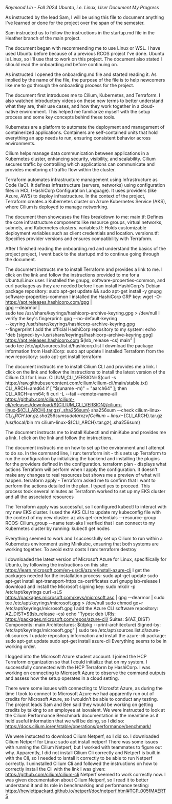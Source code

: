 *Raymond Lin - Fall 2024*
*Ubuntu, i.e. Linux, User*
*Document My Progress*

As instructed by the lead Sam, I will be using this file to document anything I've learned or done for the project over the span of the semester.

Sam instructed us to follow the instructions in the startup.md file in the Heather branch of the main project. 

The document began with recommending me to use Linux or WSL. I have used Ubuntu before because of a previous RCOS project I've done. Ubuntu is Linux, so I'll use that to work on this project. The document also stated I should read the onboarding.md before continuing on.

As instructed I opened the onboarding.md file and started reading it. As implied by the name of the file, the purpose of the file is to help newcomers like me to go through the onboarding process for the project.

The document first introduces me to Cilium, Kubernetes, and Terraform. I also watched introductory videos on these new terms to better understand what they are, their use cases, and how they work together in a cloud-native environment. This helped me familiarize myself with the setup process and some key concepts behind these tools. 

Kubernetes are a platform to automate the deployment and management of containerized applications. Containers are self-contained units that hold everything an app needs to run, ensuring consistent behavior across environments. 

Cilium helps manage data communication between applications in a Kubernetes cluster, enhancing security, visibility, and scalability. Cilium secures traffic by controlling which applications can communicate and provides monitoring of traffic flow within the cluster.

Terraform automates infrastructure management using Infrastructure as Code (IaC). It defines infrastructure (servers, networks) using configuration files in HCL (HashiCorp Configuration Language). It uses providers (like Azure, AWS) to deploy infrastructure. In the context of the project, Terraform creates a Kubernetes cluster on Azure Kubernetes Service (AKS), where Cilium is deployed to manage networking.

The document then showcases the files breakdown to me:
main.tf: Defines the core infrastructure components like resource groups, virtual networks, subnets, and Kubernetes clusters.
variables.tf: Holds customizable deployment variables such as client credentials and location.
versions.tf: Specifies provider versions and ensures compatibility with Terraform.

After I finished reading the onboarding.md and understand the basics of the project project, I went back to the startupd.md to continue going through the document. 

The document instructs me to install Terraform and provides a link to me. I click on the link and follow the instructions provided to me for a Ubuntu/Linux user.
I installed the gnupg, software-properties-common, and curl packages as they are needed before I can install HashiCorp's Debian package repository:
sudo apt-get update && sudo apt-get install -y gnupg software-properties-common
I installed the HashiCorp GRP key:
wget -O- https://apt.releases.hashicorp.com/gpg | \
gpg --dearmor | \
sudo tee /usr/share/keyrings/hashicorp-archive-keyring.gpg > /dev/null
I verify the key's fingerprint:
gpg --no-default-keyring \
--keyring /usr/share/keyrings/hashicorp-archive-keyring.gpg \
--fingerprint
I add the official HashiCorp repository to my system:
echo "deb [signed-by=/usr/share/keyrings/hashicorp-archive-keyring.gpg] \
https://apt.releases.hashicorp.com $(lsb_release -cs) main" | \
sudo tee /etc/apt/sources.list.d/hashicorp.list
I download the package information from HashiCorp:
sudo apt update
I installed Terraform from the new repository:
sudo apt-get install terraform

The document instructs me to install Cilium CLI and provides me a link. I click on the link and follow the instructions to install the latest version of the Cilium CLI for Linux.
CILIUM_CLI_VERSION=$(curl -s https://raw.githubusercontent.com/cilium/cilium-cli/main/stable.txt)
CLI_ARCH=amd64
if [ "$(uname -m)" = "aarch64" ]; then CLI_ARCH=arm64; fi
curl -L --fail --remote-name-all https://github.com/cilium/cilium-cli/releases/download/${CILIUM_CLI_VERSION}/cilium-linux-${CLI_ARCH}.tar.gz{,.sha256sum}
sha256sum --check cilium-linux-${CLI_ARCH}.tar.gz.sha256sum
sudo tar xzvfC cilium-linux-${CLI_ARCH}.tar.gz /usr/local/bin
rm cilium-linux-${CLI_ARCH}.tar.gz{,.sha256sum}

The document instructs me to install Kubectl and miniKube and provides me a link. I click on the link and follow the instructions. 

The document instructs me on how to set up the environment and I attempt to do so. 
In the command line, I run:
terraform init - this sets up Terraform to run the configuration by initializing the backend and installing the plugins for the providers defined in the configuration.
terraform plan - displays what actions Terraform will perform when I apply the configuration. It doesn't make any changes to real resources but shows me a preview of what will happen.
terraform apply - Terraform asked me to confirm that I want to perform the actions detailed in the plan. I typed yes to proceed. This process took several minutes as Terraform worked to set up my EKS cluster and all the associated resources

The Terraform apply was successful, so I configured kubectl to interact with my new EKS cluster. I used the AKS CLI to update my kubeconfig file with the context of my new cluster: 
az aks get-credentials --resource-group RCOS-Cilium_group --name test-aks
I verified that I can connect to my Kubernetes cluster by running: 
kubectl get nodes

Everything seemed to work and I successfully set up Cilium to run within a Kubernetes environment using Minikube, ensuring that both systems are working together. To avoid extra costs I ran: 
terraform destroy

I downloaded the latest version of Microsoft Azure for Linux, specifiically for Ubuntu, by following the instructions on this site: https://learn.microsoft.com/en-us/cli/azure/install-azure-cli
I get the packages needed for the installation process:
sudo apt-get update
sudo apt-get install apt-transport-https ca-certificates curl gnupg lsb-release
I download and install the Microsoft signing key:
sudo mkdir -p /etc/apt/keyrings
curl -sLS https://packages.microsoft.com/keys/microsoft.asc |
  gpg --dearmor | sudo tee /etc/apt/keyrings/microsoft.gpg > /dev/null
sudo chmod go+r /etc/apt/keyrings/microsoft.gpg
I add the Azure CLI software repository:
AZ_DIST=$(lsb_release -cs)
echo "Types: deb
URIs: https://packages.microsoft.com/repos/azure-cli/
Suites: ${AZ_DIST}
Components: main
Architectures: $(dpkg --print-architecture)
Signed-by: /etc/apt/keyrings/microsoft.gpg" | sudo tee /etc/apt/sources.list.d/azure-cli.sources
I update repository information and install the azure-cli package:
sudo apt-get update
sudo apt-get install azure-cli
Everything seems to be in working order.

I logged into the Microsoft Azure student account. 
I joined the HCP Terraform organization so that I could initialize that on my system.
I successfully connected with the HCP Terraform by HashiCorp. 
I was working on connecting to Microsoft Azure to observe the command outputs and assess how the setup operates in a cloud setting.

There were some issues with connecting to Microsfot Azure, as during the time I took to connect to Microsoft Azure we had apparently run out of credits for Microsoft Azure, so I wouldn't be able to conduct any testing. 
The project leads Sam and Ben said they would be working on getting credits by talking to an employee at Isovalent. 
We were instructed to look at the Cilium Performance Benchmark documentation in the meantime as it held useful information that we will be doing, so I did so: 
https://docs.cilium.io/en/stable/operations/performance/benchmark/

We were instucted to download Cilium Netperf, so I did so.
I downloaded Cilium Netperf for Linux:
sudo apt install netperf
There was some issues with running the Cilium Netperf, but I worked with teammates to figure out why.
Apparently, I did not install Cilium Cli correctly and Netperf is built in with the Cli, so I needed to isntall it correctly to be able to run Netperf correctly. 
I uninstalled Cilium Cli and followed the instructions on how to correctly install the Cli with the link I was given: 
https://github.com/cilium/cilium-cli 
Netperf seemed to work correctly now.
I was given documentation about Cilium Netperf, so I read it to better understand it and its role in benchmarking and performance testing:
https://hewlettpackard.github.io/netperf/doc/netperf.html#TCP_005fMAERTS